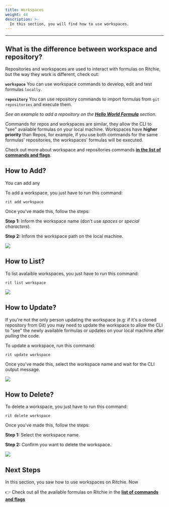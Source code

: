 ```yaml
---
title: Workspaces
weight: 44
description: >-
  In this section, you will find how to use workspaces.
---
```


---

## What is the difference between workspace and repository?

Repositories and workspaces are used to interact with formulas on Ritchie, but the way they work is different, check out:

**`workspace`** You can use workspace commands to develop, edit and test formulas `locally`.

**`repository`** You can use repository commands to import formulas from `git repositories` and execute them.

*See an example to add a repository on the [**Hello World Formula**](/docs-ritchie/formulas/hello-world-formula/) section.*

Commands for repos and workspaces are similar, they allow the CLI to "see" available formulas on your local machine. Workspaces have **higher priority** than Repos, for example, if you use both commands for the same formulas' repositories, the workspaces' formulas will be executed.

Check out more about workspace and repositories commands [**in the list of commands and flags**](/docs-ritchie/reference/list-of-commands-and-flags/).

## How to Add?

You can add any

To add a workspace, you just have to run this command:

```text
rit add workspace
```

Once you've made this, follow the steps:

**Step 1:** Inform the workspace name (don't use *spaces* or *special characters*).

**Step 2:** Inform the workspace path on the local machine.

![](/shared/add-workspace.gif)

## How to List?

To list avalaible workspaces, you just have to run this command:

```text
rit list workspace
```

![](/shared/list-workspace.gif)

## How to Update?

If you're not the only person updating the workspace (e.g: if it's a cloned repository from Git) you may need to update the workspace to allow the CLI to "see" the newly available formulas or updates on your local machine after *pulling* the code.

To update a workspace, run this command:

```text
rit update workspace
```

Once you've made this, select the workspace name and wait for the CLI output message.

![](/shared/update-workspace.gif)

## How to Delete?

To delete a workspace, you just have to run this command:

```text
rit delete workspace
```

Once you've made this, follow the steps:

**Step 1:** Select the workspace name.

**Step 2:** Confirm you want to delete the workspace.

![](/shared/delete-workspace.gif)

## Next Steps

In this section, you saw how to use workspaces on Ritchie. Now

👉 Check out all the available formulas on Ritchie in the [**list of commands and flags**](/docs-ritchie/reference/list-of-commands-and-flags/)
